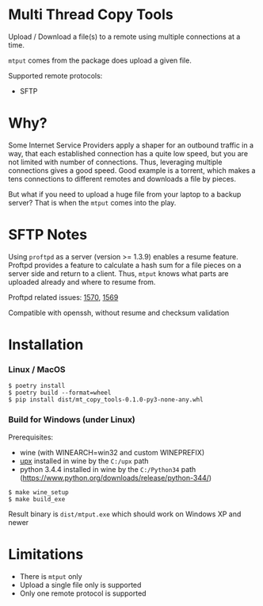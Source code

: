 # Multi Thread Copy Tools

Upload / Download a file(s) to a remote using multiple connections at a time.

`mtput` comes from the package does upload a given file.

Supported remote protocols:
* SFTP


# Why?

Some Internet Service Providers apply a shaper for an outbound traffic in a way,
that each established connection has a quite low speed, but you are not limited with number of connections.
Thus, leveraging multiple connections gives a good speed.
Good example is a torrent, which makes a tens connections to different remotes and downloads a file by pieces.

But what if you need to upload a huge file from your laptop to a backup server?
That is when the `mtput` comes into the play.


# SFTP Notes

Using `proftpd` as a server (version >= 1.3.9) enables a resume feature.
Proftpd provides a feature to calculate a hash sum for a file pieces on a server side and return to a client.
Thus, `mtput` knows what parts are uploaded already and where to resume from.

Proftpd related issues: [1570](https://github.com/proftpd/proftpd/issues/1570), [1569](https://github.com/proftpd/proftpd/issues/1569)

Compatible with openssh, without resume and checksum validation


# Installation

### Linux / MacOS

```
$ poetry install
$ poetry build --format=wheel
$ pip install dist/mt_copy_tools-0.1.0-py3-none-any.whl
```

### Build for Windows (under Linux)

Prerequisites:
* wine (with WINEARCH=win32 and custom WINEPREFIX)
* [upx](https://github.com/upx/upx) installed in wine by the `C:/upx` path
* python 3.4.4 installed in wine by the `C:/Python34` path (https://www.python.org/downloads/release/python-344/)

```
$ make wine_setup
$ make build_exe
```

Result binary is `dist/mtput.exe` which should work on Windows XP and newer


# Limitations

* There is `mtput` only
* Upload a single file only is supported
* Only one remote protocol is supported

